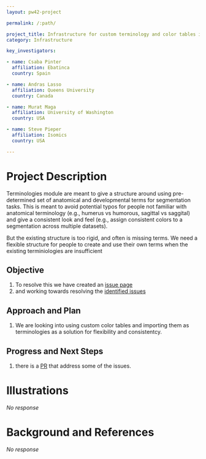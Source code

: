 ```yaml
---
layout: pw42-project

permalink: /:path/

project_title: Infrastructure for custom terminology and color tables in Slicer
category: Infrastructure

key_investigators:

- name: Csaba Pinter
  affiliation: Ebatinca
  country: Spain

- name: Andras Lasso
  affiliation: Queens University
  country: Canada

- name: Murat Maga
  affiliation: University of Washington
  country: USA

- name: Steve Pieper
  affiliation: Isomics
  country: USA

---
```


# Project Description

<!-- Add a short paragraph describing the project. -->


Terminologies module are meant to give a structure around using pre-determined set of anatomical and developmental terms for segmentation tasks. This is meant to avoid potential typos for people not familiar with anatomical terminology (e.g., humerus vs humorous, sagittal vs saggital) and give a consistent look and feel (e.g., assign consistent colors to a segmentation across multiple datasets). 

But the existing structure is too rigid, and often is missing terms. We need a flexible structure for people to create and use their own terms when the existing terminiologies are insufficient



## Objective

<!-- Describe here WHAT you would like to achieve (what you will have as end result). -->


1. To resolve this we have created an [issue page](https://github.com/Slicer/Slicer/issues/6975)
2. and working towards resolving the [identified issues](https://github.com/Slicer/Slicer/pull/8112)





## Approach and Plan

<!-- Describe here HOW you would like to achieve the objectives stated above. -->


1. We are looking into using custom color tables and importing them as terminologies as a solution for flexibility and consistentcy. 



## Progress and Next Steps

<!-- Update this section as you make progress, describing of what you have ACTUALLY DONE.
     If there are specific steps that you could not complete then you can describe them here, too. -->


1. there is a [PR](https://github.com/Slicer/Slicer/pull/8112) that address some of the issues. 



# Illustrations

<!-- Add pictures and links to videos that demonstrate what has been accomplished. -->


_No response_



# Background and References

<!-- If you developed any software, include link to the source code repository.
     If possible, also add links to sample data, and to any relevant publications. -->


_No response_

